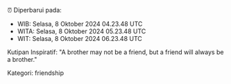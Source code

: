 ⏰ Diperbarui pada:
- WIB: Selasa, 8 Oktober 2024 04.23.48 UTC
- WITA: Selasa, 8 Oktober 2024 05.23.48 UTC
- WIT: Selasa, 8 Oktober 2024 06.23.48 UTC

Kutipan Inspiratif:
"A brother may not be a friend, but a friend will always be a brother."


Kategori: friendship

